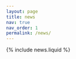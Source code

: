 ```yaml
---
layout: page
title: news
nav: true
nav_order: 1
permalink: /news/
---
```


{% include news.liquid %}
